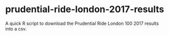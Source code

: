 # prudential-ride-london-2017-results
A quick R script to download the Prudential Ride London 100 2017 results into a csv.
